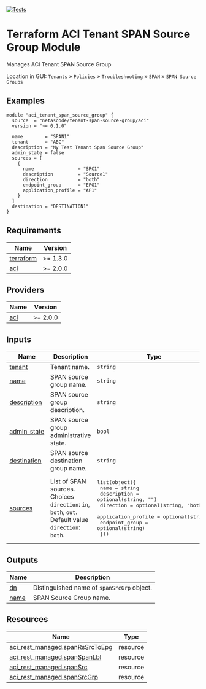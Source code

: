 <!-- BEGIN_TF_DOCS -->
[![Tests](https://github.com/netascode/terraform-aci-tenant-span-source-group/actions/workflows/test.yml/badge.svg)](https://github.com/netascode/terraform-aci-tenant-span-source-group/actions/workflows/test.yml)

#  Terraform ACI Tenant SPAN Source Group Module

Manages ACI Tenant SPAN Source Group

Location in GUI:
`Tenants` » `Policies` » `Troubleshooting` » `SPAN` » `SPAN Source Groups`

## Examples

```hcl
module "aci_tenant_span_source_group" {
  source  = "netascode/tenant-span-source-group/aci"
  version = ">= 0.1.0"

  name        = "SPAN1"
  tenant      = "ABC"
  description = "My Test Tenant Span Source Group"
  admin_state = false
  sources = [
    {
      name                = "SRC1"
      description         = "Source1"
      direction           = "both"
      endpoint_group      = "EPG1"
      application_profile = "AP1"
    }
  ]
  destination = "DESTINATION1"
}
```

## Requirements

| Name | Version |
|------|---------|
| <a name="requirement_terraform"></a> [terraform](#requirement\_terraform) | >= 1.3.0 |
| <a name="requirement_aci"></a> [aci](#requirement\_aci) | >= 2.0.0 |

## Providers

| Name | Version |
|------|---------|
| <a name="provider_aci"></a> [aci](#provider\_aci) | >= 2.0.0 |

## Inputs

| Name | Description | Type | Default | Required |
|------|-------------|------|---------|:--------:|
| <a name="input_tenant"></a> [tenant](#input\_tenant) | Tenant name. | `string` | n/a | yes |
| <a name="input_name"></a> [name](#input\_name) | SPAN source group name. | `string` | n/a | yes |
| <a name="input_description"></a> [description](#input\_description) | SPAN source group description. | `string` | `""` | no |
| <a name="input_admin_state"></a> [admin\_state](#input\_admin\_state) | SPAN source group administrative state. | `bool` | `true` | no |
| <a name="input_destination"></a> [destination](#input\_destination) | SPAN source destination group name. | `string` | n/a | yes |
| <a name="input_sources"></a> [sources](#input\_sources) | List of SPAN sources. Choices `direction`: `in`, `both`, `out`. Default value `direction`: `both`. | <pre>list(object({<br>    name                = string<br>    description         = optional(string, "")<br>    direction           = optional(string, "both")<br>    application_profile = optional(string)<br>    endpoint_group      = optional(string)<br>  }))</pre> | `[]` | no |

## Outputs

| Name | Description |
|------|-------------|
| <a name="output_dn"></a> [dn](#output\_dn) | Distinguished name of `spanSrcGrp` object. |
| <a name="output_name"></a> [name](#output\_name) | SPAN Source Group name. |

## Resources

| Name | Type |
|------|------|
| [aci_rest_managed.spanRsSrcToEpg](https://registry.terraform.io/providers/CiscoDevNet/aci/latest/docs/resources/rest_managed) | resource |
| [aci_rest_managed.spanSpanLbl](https://registry.terraform.io/providers/CiscoDevNet/aci/latest/docs/resources/rest_managed) | resource |
| [aci_rest_managed.spanSrc](https://registry.terraform.io/providers/CiscoDevNet/aci/latest/docs/resources/rest_managed) | resource |
| [aci_rest_managed.spanSrcGrp](https://registry.terraform.io/providers/CiscoDevNet/aci/latest/docs/resources/rest_managed) | resource |
<!-- END_TF_DOCS -->